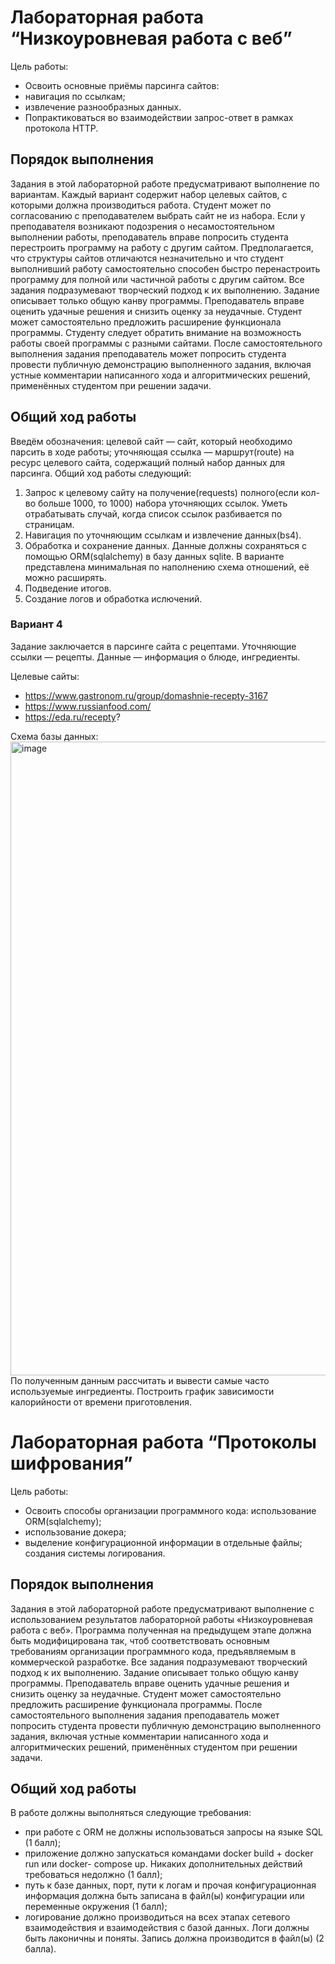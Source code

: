 # Лабораторная работа “Низкоуровневая работа с веб”

Цель работы:
- Освоить основные приёмы парсинга сайтов: 
- навигация по ссылкам;
- извлечение разнообразных данных.
- Попрактиковаться во взаимодействии запрос-ответ в рамках протокола HTTP.
## Порядок выполнения
Задания в этой лабораторной работе предусматривают выполнение по вариантам. Каждый вариант содержит набор целевых сайтов, с которыми должна производиться работа. Студент может по согласованию с преподавателем выбрать сайт не из набора. Если у преподавателя возникают подозрения о несамостоятельном выполнении работы, преподаватель вправе попросить студента перестроить программу на работу с другим сайтом. Предполагается, что структуры сайтов отличаются незначительно и что студент выполнивший работу самостоятельно способен быстро перенастроить программу для полной или частичной работы с другим сайтом. Все задания подразумевают творческий подход к их выполнению. Задание описывает только общую канву программы. Преподаватель вправе оценить удачные решения и снизить оценку за неудачные. Студент может самостоятельно предложить расширение функционала программы. Студенту следует обратить внимание на возможность работы своей программы с разными сайтами. После самостоятельного выполнения задания преподаватель может попросить студента провести публичную демонстрацию выполненного задания, включая устные комментарии написанного хода и алгоритмических решений, применённых студентом при решении задачи.
## Общий ход работы
Введём обозначения:
целевой сайт — сайт, который необходимо парсить в ходе работы;
уточняющая ссылка — маршрут(route) на ресурс целевого сайта, содержащий полный набор данных для парсинга.
Общий ход работы следующий:
1. Запрос к целевому сайту на получение(requests) полного(если кол-во больше 1000, то 1000) набора уточняющих ссылок. Уметь отрабатывать случай, когда список ссылок разбивается по страницам.
2. Навигация по уточняющим ссылкам и извлечение данных(bs4).
3. Обработка и сохранение данных. Данные должны сохраняться с помощью ORM(sqlalchemy) в базу данных sqlite. В варианте представлена минимальная по наполнению схема отношений, её можно расширять.
4. Подведение итогов.
5. Создание логов и обработка ислючений.
### Вариант 4
Задание заключается в парсинге сайта с рецептами. Уточняющие ссылки — рецепты. Данные — информация о блюде, ингредиенты.

Целевые сайты:

- https://www.gastronom.ru/group/domashnie-recepty-3167 
- https://www.russianfood.com/
- https://eda.ru/recepty?
  
Схема базы данных:
<img width="1014" alt="image" src="https://github.com/cujjjodoesntexist/pr4-5/assets/104312968/9433350e-242e-431c-91b6-c94418a239ed">
По полученным данным рассчитать и вывести самые часто используемые ингредиенты. Построить график зависимости калорийности от времени приготовления.
# Лабораторная работа “Протоколы шифрования”
Цель работы:
- Освоить способы организации программного кода: использование ORM(sqlalchemy);
- использование докера;
- выделение конфигурационной информации в отдельные файлы; создания системы логирования.
## Порядок выполнения
Задания в этой лабораторной работе предусматривают выполнение с использованием результатов лабораторной работы «Низкоуровневая работа с веб». Программа полученная на предыдущем этапе должна быть модифицирована так, чтоб соответствовать основным требованиям организации программного кода, предъявляемым в коммерческой разработке. Все задания подразумевают творческий подход к их выполнению. Задание описывает только общую канву программы. Преподаватель вправе оценить удачные решения и снизить оценку за неудачные. Студент может самостоятельно предложить расширение функционала программы. После самостоятельного выполнения задания преподаватель может попросить студента провести публичную демонстрацию выполненного задания, включая устные комментарии написанного хода и алгоритмических решений, применённых студентом при решении задачи.
## Общий ход работы

В работе должны выполняться следующие требования:

- при работе с ORM не должны использоваться запросы на языке SQL (1 балл);
- приложение должно запускаться командами docker build + docker run или docker- compose up. Никаких дополнительных действий требоваться недолжно (1 балл);
- путь к базе данных, порт, пути к логам и прочая конфигурационная информация должна быть записана в файл(ы) конфигурации или переменные окружения (1 балл);
- логирование должно производиться на всех этапах сетевого взаимодействия и взаимодействия с базой данных. Логи должны быть лаконичны и поняты. Запись должна производится в файл(ы) (2 балла).
